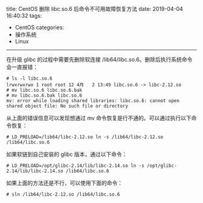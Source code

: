 title: CentOS 删除 libc.so.6 后命令不可用故障恢复方法
date: 2019-04-04 16:40:32
tags:
- CentOS
categories:
- 操作系统
- Linux
---
在升级 glibc 的过程中需要先删除软连接 /lib64/libc.so.6。删除后执行系统命令会一直报错：

<!--more-->

    # ls -l libc.so.6
    lrwxrwxrwx 1 root root 12 4月   2 13:49 libc.so.6 -> libc-2.12.so
    # mv libc.so.6 libc.so.6.bak
    # mv libc.so.6.bak libc.so.6
    mv: error while loading shared libraries: libc.so.6: cannot open shared object file: No such file or directory

从上面的错误信息可以发现想通过 mv 命令恢复是行不通的。可以通过执行以下命令恢复：

    # LD_PRELOAD=/lib64/libc-2.12.so ln -s /lib64/libc-2.12.so /lib64/libc.so.6

如果软链到自己安装的 glibc 版本，通过以下命令：

    # LD_PRELOAD=/opt/glibc-2.14/lib/libc-2.14.so ln -s /opt/glibc-2.14/lib/libc-2.14.so /lib64/libc.so.6

如果上面的方法还是不行，可以使用下面的命令：

    # sln /lib64/libc-2.12.so /lib64/libc.so.6